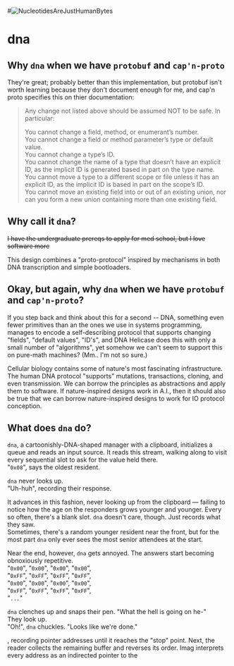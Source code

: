 #![NucleotidesAreJustHumanBytes](https://i.imgur.com/pjgoejH.png)
# dna


## Why `dna` when we have `protobuf` and `cap'n-proto`
They're great; probably better than this implementation, but protobuf isn't worth learning because they don't document enough for me, and cap'n proto specifies this on thier documentation:

> Any change not listed above should be assumed NOT to be safe. In particular:<br>
> 
> You cannot change a field, method, or enumerant’s number.<br>
> You cannot change a field or method parameter’s type or default value.<br>
> You cannot change a type’s ID.<br>
> You cannot change the name of a type that doesn’t have an explicit ID, as the implicit ID is generated based in part on the type name.<br>
> You cannot move a type to a different scope or file unless it has an explicit ID, as the implicit ID is based in part on the scope’s ID.<br>
> You cannot move an existing field into or out of an existing union, nor can you form a new union containing more than one existing field. <br>

## Why call it `dna`?

<s>I have the undergraduate prereqs to apply for med school, but I love software more</s>

This design combines a "proto-protocol" inspired by mechanisms in both DNA transcription and simple bootloaders.

## Okay, but again, why `dna` when we have `protobuf` and `cap'n-proto`?
If you step back and think about this for a second -- DNA, something even fewer primitives than an the ones we use in systems programming, manages to encode a self-describing protocol that supports changing "fields", "default values", "ID's", and DNA Helicase does this with only a small number of "algorithms", yet somehow we can't seem to support this on pure-math machines? (Mm.. I'm not so sure.)

Cellular biology contains some of nature's most fascinating infrastructure. The human DNA protocol "supports" mutations, transactions, cloning, and even transmission. We can borrow the principles as abstractions and apply them to software. If nature-inspired designs work in A.I., then it should also be true that we can borrow nature-inspired designs to work for IO protocol conception.

## What does `dna` do?
`dna`, a cartoonishly-DNA-shaped manager with a clipboard, initializes a queue and reads an input source. It reads this stream, walking along to visit every sequential slot to ask for the value held there.<br> 
"`0x08`", says the oldest resident.<br>

`dna` never looks up. <br>
"Uh-huh", recording their response.<br>

It advances in this fashion, never looking up from the clipboard — failing to notice how the age on the responders grows younger and younger.
Every so often, there's a blank slot. `dna` doesn't care, though. Just records what they saw.<br>
Sometimes, there's a random younger resident near the front, but for the most part `dna` only ever sees the most senior attendees at the start.<br>

Near the end, however, `dna` gets annoyed. The answers start becoming obnoxiously repetitive.<br>
"`0x00`", "`0x00`", "`0x00`", "`0x00`",<br>
"`0xFF`", "`0xFF`", "`0xFF`", "`0xFF`",<br>
"`0x00`", "`0x00`", "`0x00`", "`0x00`",<br>
"`0xFF`", "`0xFF`", "`0xFF`", "`0xFF`",<br>
"`...`"

`dna` clenches up and snaps their pen. "What the hell is going on he-"<br>
They look up.<br>
"Oh!", `dna` chuckles. "Looks like we're done."

, recording pointer addresses until it reaches the "stop" point. Next, the reader collects the remaining buffer and reverses its order.
Imag interprets every address as an indirected pointer to the 
